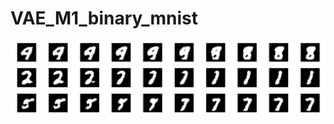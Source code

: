 # VAE_M1_binary_mnist
![4t08](morphiling_result/4to8.png)
![2t01](morphiling_result/2to1.png)
![5t07](morphiling_result/5to7.png)